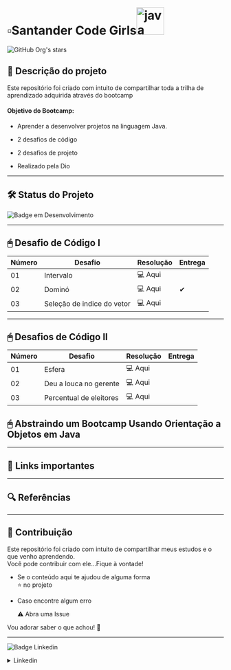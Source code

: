 
# ▫Santander Code Girls<img width="64" alt="java" src="https://user-images.githubusercontent.com/100375234/178126041-b607da6a-baf2-41e9-9723-546b1af23957.png">

  

 ![GitHub Org's stars](https://img.shields.io/github/stars/carolgazulha?style=social)

## 📍 Descrição do projeto

Este repositório foi criado com intuito de compartilhar toda a trilha de aprendizado adquirida através do bootcamp  

 #### Objetivo do Bootcamp: 

 * Aprender a desenvolver projetos na linguagem Java.
 
 * 2 desafios de código 

 * 2 desafios de projeto

 * Realizado pela Dio
 
 

____

## 🛠️ Status do Projeto

![Badge em Desenvolvimento](http://img.shields.io/static/v1?label=STATUS&message=EM%20DESENVOLVIMENTO&color=GREEN&style=for-the-badge)
 
 
 



____



## 🖱 Desafio de Código I 

|Número |Desafio                       |Resolução     | Entrega  |
|------ |------------------------------|------------  |--------- |
| 01    |  Intervalo                   |   💻 Aqui    |         |
| 02    |  Dominó                      |   💻 Aqui    |   ✔    |
| 03    |  Seleção de indice do vetor  |   💻 Aqui    |         |



_______


## 🖱 Desafios de Código II 

|Número |Desafio                       |Resolução     | Entrega  |
|------ |------------------------------|------------  |--------- |
| 01    |  Esfera                      |   💻 Aqui    |         |
| 02    |  Deu a louca no gerente      |   💻 Aqui    |         |
| 03    |  Percentual de eleitores     |   💻 Aqui    |         |


## 🖱 Abstraindo um Bootcamp Usando Orientação a Objetos em Java

_______________

## 🔗 Links importantes


________________

## 🔍 Referências

_______________
## 🧩 Contribuição
Este repositório foi criado com intuito de compartilhar meus estudos e o que venho aprendendo.  
Você pode contribuir com ele...Fique à vontade!


 * Se o conteúdo aqui te ajudou de alguma forma  
⭐ no projeto 
 
* Caso encontre algum erro 
 
  ⚠ Abra uma Issue
 
Vou adorar saber o que achou! 🤗
___
![Badge Linkedin](https://img.shields.io/badge/Rede-Linkedin-blue)
  <details><summary>Linkedin</summary>
(https://www.linkedin.com/in/caroline-gazulha/)
  </details>
